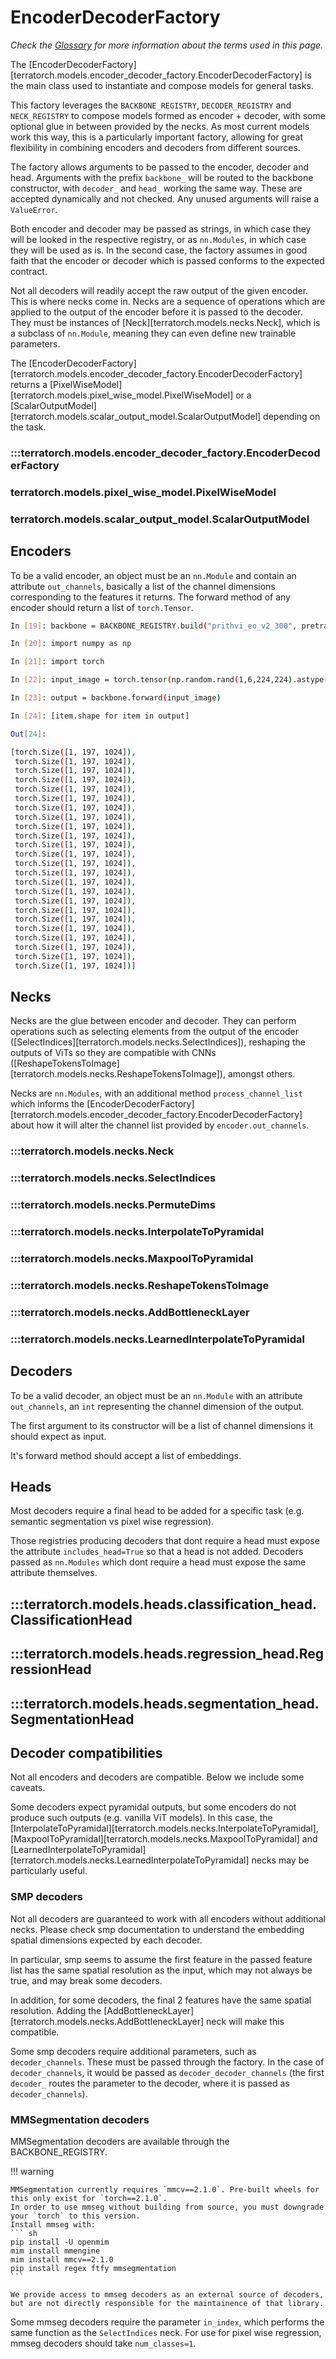 # EncoderDecoderFactory
*Check the [Glossary](glossary.md) for more information about the terms used in this page.*

The [EncoderDecoderFactory][terratorch.models.encoder_decoder_factory.EncoderDecoderFactory] is the main class
used to instantiate and compose models for general tasks. 

This factory leverages the `BACKBONE_REGISTRY`, `DECODER_REGISTRY` and `NECK_REGISTRY` to compose models formed as encoder + decoder, with some optional glue in between provided by the necks.
As most current models work this way, this is a particularly important factory, allowing for great flexibility in combining encoders and decoders from different sources.

The factory allows arguments to be passed to the encoder, decoder and head. Arguments with the prefix `backbone_` will be routed to the backbone constructor, with `decoder_` and `head_` working the same way. These are accepted dynamically and not checked.
Any unused arguments will raise a `ValueError`.

Both encoder and decoder may be passed as strings, in which case they will be looked in the respective registry, or as `nn.Modules`, in which case they will be used as is. In the second case, the factory assumes in good faith that the encoder or decoder which is passed conforms to the expected contract.

Not all decoders will readily accept the raw output of the given encoder. This is where necks come in. 
Necks are a sequence of operations which are applied to the output of the encoder before it is passed to the decoder.
They must be instances of [Neck][terratorch.models.necks.Neck], which is a subclass of `nn.Module`, meaning they can even define new trainable parameters.

The [EncoderDecoderFactory][terratorch.models.encoder_decoder_factory.EncoderDecoderFactory] returns a [PixelWiseModel][terratorch.models.pixel_wise_model.PixelWiseModel] or a [ScalarOutputModel][terratorch.models.scalar_output_model.ScalarOutputModel] depending on the task.

### :::terratorch.models.encoder_decoder_factory.EncoderDecoderFactory

### terratorch.models.pixel_wise_model.PixelWiseModel
### terratorch.models.scalar_output_model.ScalarOutputModel

## Encoders

To be a valid encoder, an object must be an `nn.Module` and contain an attribute `out_channels`, basically a list of the channel dimensions corresponding to
the features it returns.
The forward method of any encoder should return a list of `torch.Tensor`.

```sh
In [19]: backbone = BACKBONE_REGISTRY.build("prithvi_eo_v2_300", pretrained=True)

In [20]: import numpy as np

In [21]: import torch

In [22]: input_image = torch.tensor(np.random.rand(1,6,224,224).astype("float32"))

In [23]: output = backbone.forward(input_image)

In [24]: [item.shape for item in output]

Out[24]: 

[torch.Size([1, 197, 1024]),
 torch.Size([1, 197, 1024]),
 torch.Size([1, 197, 1024]),
 torch.Size([1, 197, 1024]),
 torch.Size([1, 197, 1024]),
 torch.Size([1, 197, 1024]),
 torch.Size([1, 197, 1024]),
 torch.Size([1, 197, 1024]),
 torch.Size([1, 197, 1024]),
 torch.Size([1, 197, 1024]),
 torch.Size([1, 197, 1024]),
 torch.Size([1, 197, 1024]),
 torch.Size([1, 197, 1024]),
 torch.Size([1, 197, 1024]),
 torch.Size([1, 197, 1024]),
 torch.Size([1, 197, 1024]),
 torch.Size([1, 197, 1024]),
 torch.Size([1, 197, 1024]),
 torch.Size([1, 197, 1024]),
 torch.Size([1, 197, 1024]),
 torch.Size([1, 197, 1024]),
 torch.Size([1, 197, 1024]),
 torch.Size([1, 197, 1024]),
 torch.Size([1, 197, 1024])]

```

## Necks

Necks are the glue between encoder and decoder. They can perform operations such as selecting elements from the output of the encoder ([SelectIndices][terratorch.models.necks.SelectIndices]), reshaping the outputs of ViTs so they are compatible with CNNs ([ReshapeTokensToImage][terratorch.models.necks.ReshapeTokensToImage]), amongst others.

Necks are `nn.Modules`, with an additional method `process_channel_list` which informs the [EncoderDecoderFactory][terratorch.models.encoder_decoder_factory.EncoderDecoderFactory] about how it will alter the channel list provided by `encoder.out_channels`.

### :::terratorch.models.necks.Neck

### :::terratorch.models.necks.SelectIndices

### :::terratorch.models.necks.PermuteDims

### :::terratorch.models.necks.InterpolateToPyramidal

### :::terratorch.models.necks.MaxpoolToPyramidal

### :::terratorch.models.necks.ReshapeTokensToImage

### :::terratorch.models.necks.AddBottleneckLayer

### :::terratorch.models.necks.LearnedInterpolateToPyramidal


## Decoders

To be a valid decoder, an object must be an `nn.Module` with an attribute `out_channels`, an `int` representing the channel dimension of the output.

The first argument to its constructor will be a list of channel dimensions it should expect as input.

It's forward method should accept a list of embeddings.

## Heads

Most decoders require a final head to be added for a specific task (e.g. semantic segmentation vs pixel wise regression).

Those registries producing decoders that dont require a head must expose the attribute `includes_head=True` so that a head is not added.
Decoders passed as `nn.Modules` which dont require a head must expose the same attribute themselves.

## :::terratorch.models.heads.classification_head.ClassificationHead

## :::terratorch.models.heads.regression_head.RegressionHead

## :::terratorch.models.heads.segmentation_head.SegmentationHead


## Decoder compatibilities

Not all encoders and decoders are compatible. Below we include some caveats.

Some decoders expect pyramidal outputs, but some encoders do not produce such outputs (e.g. vanilla ViT models).
In this case, the [InterpolateToPyramidal][terratorch.models.necks.InterpolateToPyramidal], [MaxpoolToPyramidal][terratorch.models.necks.MaxpoolToPyramidal] and [LearnedInterpolateToPyramidal][terratorch.models.necks.LearnedInterpolateToPyramidal] necks may be particularly useful.

### SMP decoders

Not all decoders are guaranteed to work with all encoders without additional necks.
Please check smp documentation to understand the embedding spatial dimensions expected by each decoder.

In particular, smp seems to assume the first feature in the passed feature list has the same spatial resolution
as the input, which may not always be true, and may break some decoders.

In addition, for some decoders, the final 2 features have the same spatial resolution.
Adding the [AddBottleneckLayer][terratorch.models.necks.AddBottleneckLayer] neck will make this compatible.

Some smp decoders require additional parameters, such as `decoder_channels`. These must be passed through the factory.
In the case of `decoder_channels`, it would be passed as `decoder_decoder_channels` (the first `decoder_` routes the parameter to the decoder, where it is passed as `decoder_channels`).

### MMSegmentation decoders

MMSegmentation decoders are available through the BACKBONE_REGISTRY. 

!!! warning

    MMSegmentation currently requires `mmcv==2.1.0`. Pre-built wheels for this only exist for `torch==2.1.0`.
    In order to use mmseg without building from source, you must downgrade your `torch` to this version.
    Install mmseg with:
    ``` sh
    pip install -U openmim
    mim install mmengine
    mim install mmcv==2.1.0
    pip install regex ftfy mmsegmentation
    ```

    We provide access to mmseg decoders as an external source of decoders, but are not directly responsible for the maintainence of that library.

Some mmseg decoders require the parameter `in_index`, which performs the same function as the `SelectIndices` neck.
For use for pixel wise regression, mmseg decoders should take `num_classes=1`.


